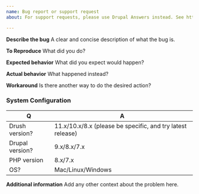 ```yaml
---
name: Bug report or support request
about: For support requests, please use Drupal Answers instead. See http://drupal.stackexchange.com/questions/tagged/drush

---
```


**Describe the bug**
A clear and concise description of what the bug is.

**To Reproduce**
What did you do?

**Expected behavior**
What did you expect would happen?

**Actual behavior**
What happened instead?

**Workaround**
Is there another way to do the desired action?

### System Configuration
| Q               | A
| --------------- | ---
| Drush version?  | 11.x/10.x/8.x (please be specific, and try latest release)
| Drupal version? | 9.x/8.x/7.x
| PHP version     | 8.x/7.x
| OS?             | Mac/Linux/Windows

**Additional information**
Add any other context about the problem here.
